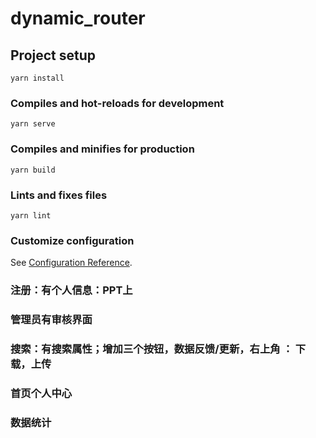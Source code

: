 # dynamic_router

## Project setup
```
yarn install
```

### Compiles and hot-reloads for development
```
yarn serve
```

### Compiles and minifies for production
```
yarn build
```

### Lints and fixes files
```
yarn lint
```

### Customize configuration
See [Configuration Reference](https://cli.vuejs.org/config/).

### 注册：有个人信息：PPT上
### 管理员有审核界面
### 搜索：有搜索属性；增加三个按钮，数据反馈/更新，右上角 ： 下载，上传
### 首页个人中心

### 数据统计